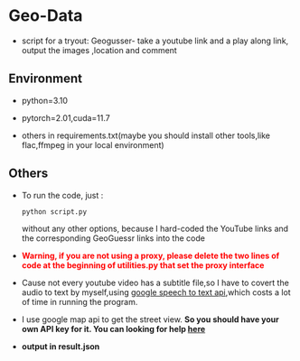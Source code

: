 # Geo-Data
- script for a tryout: Geogusser- take a youtube link and a play along link, output the images ,location and comment



## Environment

- python=3.10

- pytorch=2.01,cuda=11.7

- others in requirements.txt(maybe you should install other tools,like flac,ffmpeg in your local environment)

##  Others

- To run the code, just :

  ~~~
  python script.py
  ~~~

  without any other options, because I hard-coded the YouTube links and the corresponding GeoGuessr links into the code

- <strong style="color: red;">Warning, if you are not using a proxy, please delete the two lines of code at the beginning of utilities.py that set the proxy interface</strong>

- Cause not every youtube video has a subtitle file,so I have to covert the audio to text by myself,using [google speech to text api](https://cloud.google.com/speech-to-text/docs/quickstart),which costs a lot of time in running the program.  

- I use google map api to get the street view. **So you should have your own API key for it. You can looking for help [here](https://developers.google.com/streetview/publish)**

- **output in result.json**
